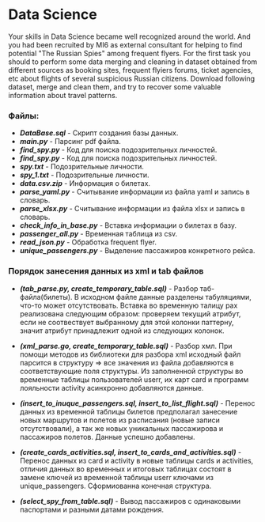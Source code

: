 # Data Science
Your skills in Data Science became well recognized around the world. And you had been recruited by MI6 as external consultant for helping to find potential "The Russian Spies" among frequent flyers. For the first task you should to perform some data merging and cleaning in dataset obtained from different sources as booking sites, frequent flyiers forums, ticket agencies, etc about flights of several suspicious Russian citizens. Download following dataset, merge and clean them, and try to recover some valuable information about travel patterns.

### Файлы:
- ***DataBase.sql*** - Скрипт создания базы данных.
- ***main.py*** - Парсинг pdf файла.  
- ***find_spy.py*** - Код для поиска подозрительных личностей.
- ***find_spy.py*** - Код для поиска подозрительных личностей.
- ***spy.txt*** - Подозрительные личности.
- ***spy_1.txt*** - Подозрительные личности.
- ***data.csv.zip*** - Информация о билетах.
- ***parse_yaml.py*** - Считывание информации из файла yaml и запись в словарь.
- ***parse_xlsx.py*** - Считывание информации из файла xlsx и запись в словарь.
- ***check_info_in_base.py*** - Вставка информации о билетах в базу.
- ***passenger_all.py*** - Временная таблица из csv.
- ***read_json.py*** - Обработка frequent flyer.
- ***unique_passengers.py*** - Выделение пассажиров конкретного рейса.
### Порядок занесения данных из xml и tab файлов  

- ***(tab_parse.py, create_temporary_table.sql)*** - Разбор таб-файла(билеты). В исходном файле данные разделены табуляциями, что-то может отсутствовать. Вставка во временную талицу pax реализована следующим образом: проверяем текущий атрибут, если не соотвествует выбранному для этой колонки паттерну, значит атрибут принадлежит одной из следующих колонок.

- ***(xml_parse.go, create_temporary_table.sql)*** - Разбор хмл. При помощи методов из библиотеки для разбора xml исходный файл парсится в структуру => все значения из файла добавляются в соответствующие поля структуры. Из заполненной структуры во временные таблицы пользователей userr, их карт card и программ лояльности activity асинхронно добавляются данные.

- ***(insert_to_inuque_passengers.sql, insert_to_list_flight.sql)*** - Перенос данных из временной таблицы билетов предполагал занесение новых маршрутов и полетов из расписания (новые записи отсутствовали), а так же новых уникальных пассажирова и пассажиров полетов. Данные успешно добавлены.  

- ***(create_cards_activities.sql, insert_to_cards_and_activities.sql)*** -  Перенос данных из card и activity в новые таблицы cards и activities, отличия данных во временных и итоговых таблицах состоят в замене ключей из временной таблицы userr ключами из unique_passengers. Сформиованна конечная структура.  

- ***(select_spy_from_table.sql)*** - Вывод пассажиров с одинаковыми паспортами и разными датами рождения.  
